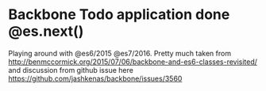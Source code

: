 # Backbone Todo application done @es.next()

Playing around with @es6/2015 @es7/2016. Pretty much taken from http://benmccormick.org/2015/07/06/backbone-and-es6-classes-revisited/ and discussion from github issue here https://github.com/jashkenas/backbone/issues/3560
